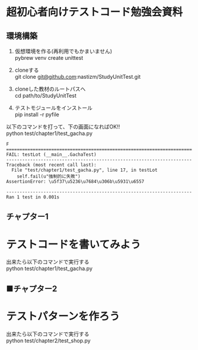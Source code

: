 超初心者向けテストコード勉強会資料
======================


環境構築
------
1. 仮想環境を作る(再利用でもかまいません)  
	pybrew venv create unittest  

2. cloneする  
	git clone git@github.com:nastizm/StudyUnitTest.git

3. cloneした教材のルートパスへ  
	cd path/to/StudyUnitTest

4. テストモジュールをインストール  
	pip install -r pyfile

以下のコマンドを打って、下の画面になればOK!!  
	python test/chapter1/test_gacha.py

	F  
	======================================================================  
	FAIL: testLot (__main__.GachaTest)  
	----------------------------------------------------------------------  
	Traceback (most recent call last):  
	  File "test/chapter1/test_gacha.py", line 17, in testLot  
	    self.fail(u"強制的に失敗")  
	AssertionError: \u5f37\u5236\u7684\u306b\u5931\u6557  
	  
	----------------------------------------------------------------------  
	Ran 1 test in 0.001s  
  


チャプター1
------
# テストコードを書いてみよう  

出来たら以下のコマンドで実行する  
	python test/chapter1/test_gacha.py


■チャプター2
------
# テストパターンを作ろう  

出来たら以下のコマンドで実行する  
	python test/chapter2/test_shop.py

